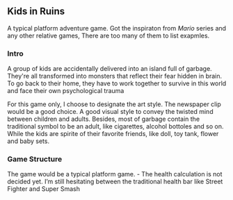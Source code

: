 <h2>Kids in Ruins</h2>	

A typical platform adventure game. Got the inspiraton from <em>Mario</em> series and any other relative games, There are too many of them to list exapmles.

<h3>Intro</h3>

<p>A group of kids are accidentally delivered into an island full of garbage. They're all transformed into monsters that reflect their fear hidden in brain.
To go back to their home, they have to work together to survive in this world and face their own psychological trauma</p>

<p>For this game only, I choose to designate the art style. The newspaper clip would be a good choice. 
A good visual style to convey the twisted mind between children and adults. Besides, most of garbage contain the traditional symbol to be an adult, like cigarettes, alcohol bottoles and so on. While the kids are spirite of their favorite friends, like doll, toy tank, flower and baby sets.</p>

<h3>Game Structure</h3>
The game would be a typical platform game.  
 - The health calculation is not decided yet. I’m still hesitating between the traditional health bar like Street Fighter and Super Smash
